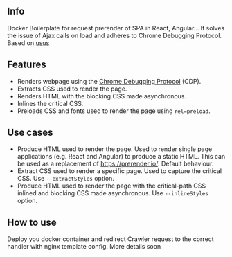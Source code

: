 ## Info

Docker Boilerplate for request prerender of SPA in React, Angular... It solves the issue of Ajax calls on load and adheres to Chrome Debugging Protocol. Based on [usus](https://raw.githubusercontent.com/gajus/usus/)

## Features

* Renders webpage using the [Chrome Debugging Protocol](https://chromedevtools.github.io/devtools-protocol/) (CDP).
* Extracts CSS used to render the page.
* Renders HTML with the blocking CSS made asynchronous.
* Inlines the critical CSS.
* Preloads CSS and fonts used to render the page using `rel=preload`.


## Use cases

* Produce HTML used to render the page. Used to render single page applications (e.g. React and Angular) to produce a static HTML. This can be used as a replacement of https://prerender.io/. Default behaviour.
* Extract CSS used to render a specific page. Used to capture the critical CSS. Use `--extractStyles` option.
* Produce HTML used to render the page with the critical-path CSS inlined and blocking CSS made asynchronous. Use `--inlineStyles` option.

## How to use

Deploy you docker container and redirect Crawler request to the correct handler with nginx template config. More details soon
